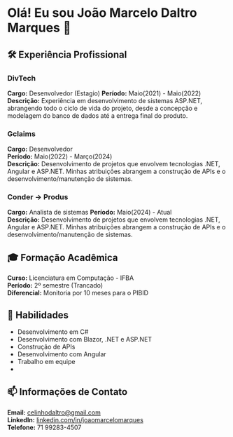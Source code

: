 # Olá! Eu sou João Marcelo Daltro Marques 👋

## 🛠️ Experiência Profissional 
### DivTech
**Cargo:** Desenvolvedor (Estagio)
**Período:** Maio(2021) - Maio(2022)  
**Descrição:** Experiência em desenvolvimento de sistemas ASP.NET, abrangendo todo o ciclo de vida do projeto, desde a concepção e modelagem do banco de dados até a entrega final do produto.

### Gclaims
**Cargo:** Desenvolvedor  
**Período:** Maio(2022) - Março(2024)  
**Descrição:** Desenvolvimento de projetos que envolvem tecnologias .NET, Angular e ASP.NET. Minhas atribuições abrangem a construção de APIs e o desenvolvimento/manutenção de sistemas.

### Conder -> Produs
**Cargo:** Analista de sistemas 
**Período:** Maio(2024) - Atual  
**Descrição:** Desenvolvimento de projetos que envolvem tecnologias .NET, Angular e ASP.NET. Minhas atribuições abrangem a construção de APIs e o desenvolvimento/manutenção de sistemas.


## 🎓 Formação Acadêmica
**Curso:** Licenciatura em Computação - IFBA  
**Período:** 2º semestre (Trancado)  
**Diferencial:** Monitoria por 10 meses para o PIBID

## 🔧 Habilidades
- Desenvolvimento em C#
- Desenvolvimento com Blazor, .NET e ASP.NET 
- Construção de APIs
- Desenvolvimento com Angular
- Trabalho em equipe
- 

## 📫 Informações de Contato
**Email:** celinhodaltro@gmail.com  
**LinkedIn:** [linkedin.com/in/joaomarcelomarques](https://www.linkedin.com/in/joaomarcelomarques)  
**Telefone:** 71 99283-4507
